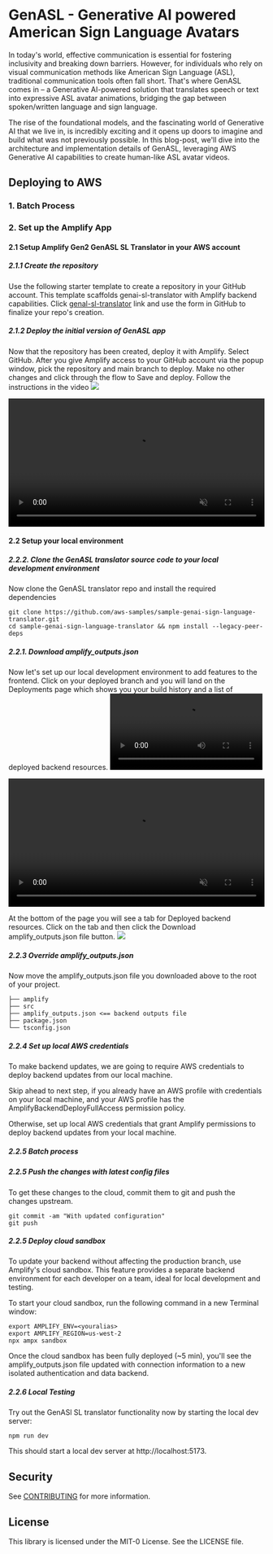 # GenASL - Generative AI powered American Sign Language Avatars

In today's world, effective communication is essential for fostering inclusivity and breaking down barriers. However, for individuals who rely on visual communication methods like American Sign Language (ASL), traditional communication tools often fall short. That's where GenASL comes in – a Generative AI-powered solution that translates speech or text into expressive ASL avatar animations, bridging the gap between spoken/written language and sign language. 

The rise of the foundational models, and the fascinating world of Generative AI that we live in, is incredibly exciting and it opens up doors to imagine and build what was not previously possible. In this blog-post, we'll dive into the architecture and implementation details of GenASL, leveraging AWS Generative AI capabilities to create human-like ASL avatar videos.



## Deploying to AWS

### 1. Batch Process


### 2. Set up the Amplify App

#### 2.1 Setup Amplify Gen2 GenASL SL Translator in your AWS account

##### 2.1.1 Create the repository
Use the following starter template to create a repository in your GitHub account. This template scaffolds genai-sl-translator with Amplify backend capabilities.
Click [genal-sl-translator](https://github.com/new?template_name=amplify-vite-react-template&template_owner=aws-samples&name=genai-sl-translator&description=GenASL%20%2D%20GenAI%20Sign%20Language%20Translator) link
and use the form in GitHub to finalize your repo's creation.

##### 2.1.2 Deploy the initial version of GenASL app

Now that the repository has been created, deploy it with Amplify.  Select GitHub. After you give Amplify access to your GitHub account via the popup window, pick the repository and main branch to deploy. Make no other changes and click through the flow to Save and deploy.
Follow the instructions in the video 
![](https://docs.amplify.aws/images/gen2/getting-started/react/deploy.mp4gggggg)

<video width="100%" controls  muted loop autoPlay>
    <source src="https://docs.amplify.aws/images/gen2/getting-started/react/deploy.mp4" type="video/mp4">
</video>

#### 2.2 Setup your local environment 


##### 2.2.2. Clone the GenASL translator source code to your local development environment
Now clone the GenASL translator repo and install the required dependencies 

```
git clone https://github.com/aws-samples/sample-genai-sign-language-translator.git
cd sample-genai-sign-language-translator && npm install --legacy-peer-deps
```

##### 2.2.1. Download amplify_outputs.json 
Now let's set up our local development environment to add features to the frontend. Click on your deployed branch and you will land on the Deployments page which shows you your build history and a list of deployed backend resources.
![](https://docs.amplify.aws/images/gen2/getting-started/react/branch-details.mp4)

<video width="100%" controls  muted loop autoPlay>
    <source src="https://docs.amplify.aws/images/gen2/getting-started/react/branch-details.mp4" type="video/mp4">
</video>

At the bottom of the page you will see a tab for Deployed backend resources. Click on the tab and then click the Download amplify_outputs.json file button.
![](https://docs.amplify.aws/images/gen2/getting-started/react/nextImageExportOptimizer/amplify-outputs-download-opt-1920.WEBP)


##### 2.2.3 Override amplify_outputs.json 
Now move the amplify_outputs.json file you downloaded above to the root of your project.

```
├── amplify
├── src
├── amplify_outputs.json <== backend outputs file
├── package.json
└── tsconfig.json
```

##### 2.2.4 Set up local AWS credentials
To make backend updates, we are going to require AWS credentials to deploy backend updates from our local machine.

Skip ahead to next step, if you already have an AWS profile with credentials on your local machine, and your AWS profile has the AmplifyBackendDeployFullAccess permission policy.

Otherwise, set up local AWS credentials that grant Amplify permissions to deploy backend updates from your local machine.

##### 2.2.5  Batch process

##### 2.2.5  Push the changes with latest config files 
To get these changes to the cloud, commit them to git and push the changes upstream.
```commandline
git commit -am "With updated configuration"
git push
```


##### 2.2.5  Deploy cloud sandbox
To update your backend without affecting the production branch, use Amplify's cloud sandbox. This feature provides a separate backend environment for each developer on a team, ideal for local development and testing.

To start your cloud sandbox, run the following command in a new Terminal window:

```commandline
export AMPLIFY_ENV=<youralias>
export AMPLIFY_REGION=us-west-2
npx ampx sandbox
```
Once the cloud sandbox has been fully deployed (~5 min), you'll see the amplify_outputs.json file updated with connection information to a new isolated authentication and data backend.

##### 2.2.6  Local Testing

Try out the GenASl SL translator functionality now by starting the local dev server:

```commandline
npm run dev
```
This should start a local dev server at http://localhost:5173.













## Security

See [CONTRIBUTING](CONTRIBUTING.md#security-issue-notifications) for more information.

## License

This library is licensed under the MIT-0 License. See the LICENSE file.